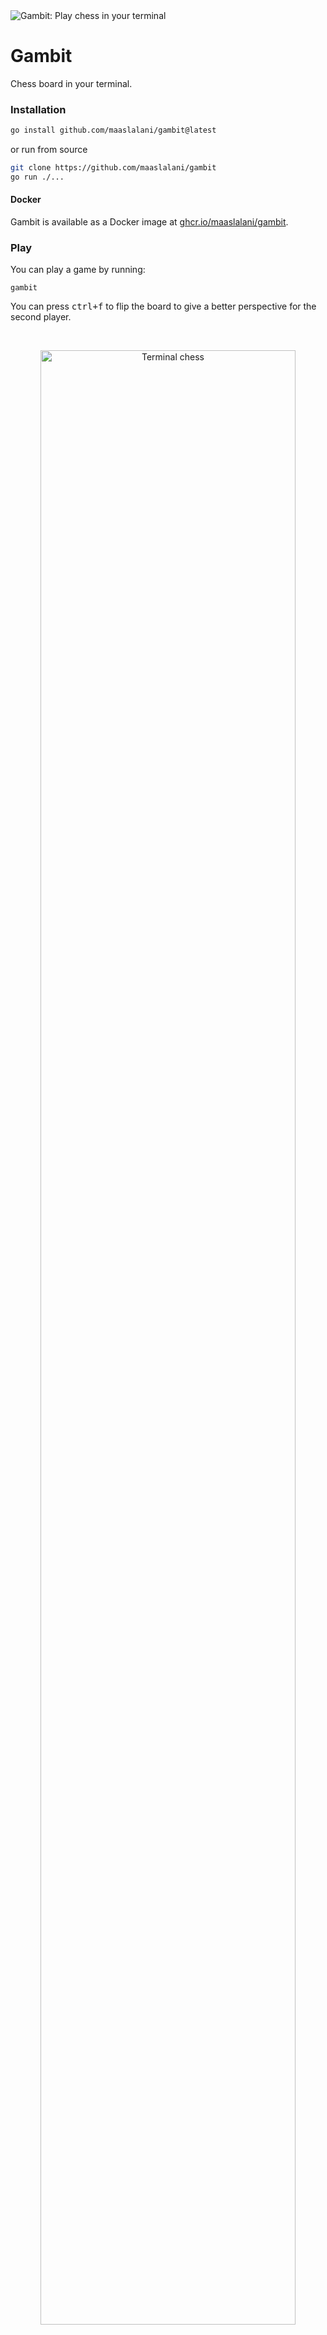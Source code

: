 <img src="./assets/gambit.png?raw=true" alt="Gambit: Play chess in your terminal" />

# Gambit

Chess board in your terminal.

### Installation

```sh
go install github.com/maaslalani/gambit@latest
```

or run from source

```sh
git clone https://github.com/maaslalani/gambit
go run ./...
```

#### Docker

Gambit is available as a Docker image at [ghcr.io/maaslalani/gambit](https://ghcr.io/maaslalani/gambit).

### Play

You can play a game by running:

```
gambit
```

You can press <kbd>ctrl+f</kbd> to flip the board to give a better perspective
for the second player.

<br/>
<p align="center">
  <img width="90%" src="./assets/chess.gif?raw=true" alt="Terminal chess" />
</p>

### Networked Play

You can play chess with `gambit` over `ssh`.

```
ssh [<name>@]<host> -p <port> -t <room> [<password>]
```

You can host your own `gambit` SSH server with:

```
gambit serve
```

### Move

There are two ways to move in `gambit`:

* Type out the square the piece you want to move is on, then type out the square to which you want to move the piece.
* With the mouse, click on the target piece and target square.
